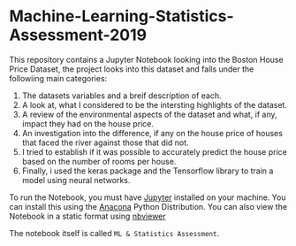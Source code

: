 # Machine-Learning-Statistics-Assessment-2019

This repository contains a Jupyter Notebook looking into the Boston House Price Dataset, the project looks into this dataset and falls under the followiing main categories:

1. The datasets variables and a breif description of each.
1. A look at, what I considered to be the intersting highlights of the dataset.
1. A review of the environmental aspects of the dataset and what, if any, impact they had on the house price.
1. An investigation into the difference, if any on the house price of houses that faced the river against those that did not.
1. I tried to establish if it was possible to accurately predict the house price based on the number of rooms per house.
1. Finally, i used the keras package and the Tensorflow library to train a model using neural networks.

To run the Notebook, you must have [Jupyter](https://jupyter.org/) installed on your machine. You can install this using the [Anacona](https://www.anaconda.com/) Python Distribution. You can also view the Notebook in a static format using [nbviewer](http://nbviewer.jupyter.org/)

The notebook itself is called `ML & Statistics Assessment`.
